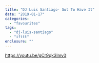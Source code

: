 ```yaml
---
title: "DJ Luis Santiago- Got To Have It"
date: "2019-01-17"
categories: 
  - "favourites"
tags: 
  - "dj-luis-santiago"
  - "ifttt"
enclosure: ""
---
```


https://youtu.be/gCr9qk3Imv0
